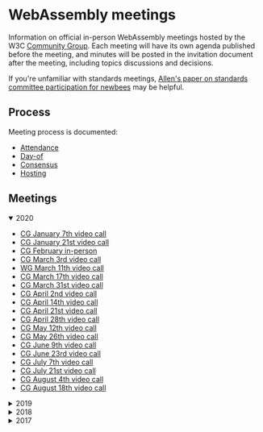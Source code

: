 # WebAssembly meetings

Information on official in-person WebAssembly meetings hosted by the W3C
[Community Group](https://w3.org/community/webassembly/). Each meeting will have its own
agenda published before the meeting, and minutes will be posted in the
invitation document after the meeting, including topics discussions and
decisions.

If you're unfamiliar with standards meetings,
[Allen's paper on standards committee participation for newbees](http://wirfs-brock.com/allen/files/papers/standpats-asianplop2016.pdf)
may be helpful.

## Process

Meeting process is documented:

* [Attendance](process/attendance.md)
* [Day-of](process/day-of.md)
* [Consensus](process/consensus.md)
* [Hosting](process/hosting.md)

## Meetings

<details open>
<summary>2020</summary>

   * [CG January 7th video call](main/2020/CG-01-07.md)
   * [CG January 21st video call](main/2020/CG-01-21.md)
   * [CG February in-person](main/2020/CG-02.md)
   * [CG March 3rd video call](main/2020/CG-03-03.md)
   * [WG March 11th video call](main/2020/WG-03-11.md)
   * [CG March 17th video call](main/2020/CG-03-17.md)
   * [CG March 31st video call](main/2020/CG-03-31.md)
   * [CG April 2nd video call](main/2020/CG-04-02-Subtyping.md)
   * [CG April 14th video call](main/2020/CG-04-14.md)
   * [CG April 21st video call](main/2020/CG-04-21-Subtyping.md)
   * [CG April 28th video call](main/2020/CG-04-28.md)
   * [CG May 12th video call](main/2020/CG-05-12.md)
   * [CG May 26th video call](main/2020/CG-05-26.md)
   * [CG June 9th video call](main/2020/CG-06-09.md)
   * [CG June 23rd video call](main/2020/CG-06-23.md)
   * [CG July 7th video call](main/2020/CG-07-07.md)
   * [CG July 21st video call](main/2020/CG-07-21.md)
   * [CG August 4th video call](main/2020/CG-08-04.md)
   * [CG August 18th video call](main/2020/CG-08-18.md)

</details>

<details>
<summary>2019</summary>
  
   * [CG January 8th video call](main/2019/CG-01-08.md)
   * [WG January 16th video call](main/2019/WG-01-16.md)
   * [CG January 22nd video call](main/2019/CG-01-22.md)
   * [CG February 5th video call](main/2019/CG-02-05.md)
   * [WG February 13th video call](main/2019/WG-02-13.md)
   * [CG February 19th video call](main/2019/CG-02-19.md)
   * [CG March 5th video call](main/2019/CG-03-05.md)
   * [WG March 13th video call](main/2019/WG-03-13.md)
   * [CG March 19th video call](main/2019/CG-03-19.md)
   * [CG April 2nd video call](main/2019/CG-04-02.md)
   * [WG April 10th video call](main/2019/WG-04-10.md)
   * [CG April 16th video call](main/2019/CG-04-16.md)
   * [CG April 30th video call](main/2019/CG-04-30.md)
   * [CG May 14th video call](main/2019/CG-05-14.md)
   * [WG May 22nd video call](main/2019/WG-05-22.md)
   * [CG May 28th video call](main/2019/CG-05-28.md)
   * [CG June in-person](main/2019/CG-06.md)
   * [CG July 9th video call](main/2019/CG-07-09.md)
   * [WG July 17th video call](main/2019/WG-07-17.md)
   * [CG July 23rd video call](main/2019/CG-07-23.md)
   * [CG August 6th video call](main/2019/CG-08-06.md)
   * [CG August 20th video call](main/2019/CG-08-20.md)
   * [WG August 28th video call](main/2019/WG-08-28.md)
   * [CG September 3rd video call](main/2019/CG-09-03.md)
   * [CG September 17th video call](main/2019/CG-09-17.md)
   * [CG October 1st video call](main/2019/CG-10-01.md)
   * [CG October 15th video call](main/2019/CG-10-15.md)
   * [CG October 29th video call](main/2019/CG-10-29.md)
   * [CG November 12th video call](main/2019/CG-11-12.md)
   * [CG December 10th video call](main/2019/CG-12-10.md)

</details>

<details>
<summary>2018</summary>

   * [CG January 9th video call](main/2018/CG-01-09.md)
   * [WG January 11th video call](main/2018/WG-01-11.md)
   * [CG January 26th video call](main/2018/CG-01-26.md)
   * [CG February 6th video call](main/2018/CG-02-06.md)
   * [WG February 12th video call](main/2018/WG-02-12.md)
   * [CG February 21st video call](main/2018/CG-02-21.md)
   * [WG February 28th video call](main/2018/WG-02-28.md)
   * [CG March 6th video call](main/2018/CG-03-06.md)
   * [CG March 20th/21st video call](main/2018/CG-03-20v21.md)
   * [WG March 21st/22nd video call](main/2018/WG-03-21v22.md)
   * [CG April in-person](main/2018/CG-04.md)
   * [WG April 4th video call](main/2018/WG-04-04.md)
   * [CG May 1st video call](main/2018/CG-05-01.md)
   * [WG May 2nd video call](main/2018/WG-05-02.md)
   * [CG May 15th video call](main/2018/CG-05-15.md)
   * [WG May 23rd video call](main/2018/WG-05-23.md)
   * [CG May 29th video call](main/2018/CG-05-29.md)
   * [WG June 6th video call](main/2018/WG-06-06.md)
   * [CG June 12th video call](main/2018/CG-06-12.md)
   * [CG June 26th video call](main/2018/CG-06-26.md)
   * [CG July 10th video call](main/2018/CG-07-10.md)
   * [WG July 18th video call](main/2018/WG-07-18.md)
   * [CG July 24th video call](main/2018/CG-07-24.md)
   * [CG August 7th video call](main/2018/CG-08-07.md)
   * [WG August 15th video call](main/2018/WG-08-15.md)
   * [CG August 21st video call](main/2018/CG-08-21.md)
   * [WG August 29th video call](main/2018/WG-08-29.md)
   * [CG September 4th video call](main/2018/CG-09-04.md)
   * [WG September 12th video call](main/2018/WG-09-12.md)
   * [CG September 18th video call](main/2018/CG-09-18.md)
   * [WG September 26th video call](main/2018/WG-09-26.md)
   * [CG October 2nd video call](main/2018/CG-10-02.md)
   * [WG October 10th video call](main/2018/WG-10-10.md)
   * [CG October 16th video call](main/2018/CG-10-16.md)
   * [TPAC - CG/WG October in-person](main/2018/TPAC.md)
   * [WG November 7th video call](main/2018/WG-11-7.md)
   * [CG November 13th video call](main/2018/CG-11-13.md)
   * [CG November 27th video call](main/2018/CG-11-27.md)
   * [WG December 5th video call](main/2018/WG-12-05.md)
   * [CG December 11th video call](main/2018/CG-12-11.md)

</details>

<details>
<summary>2017</summary>

   * [CG May in-person](main/2017/CG-05.md)
   * [CG July 6th video call](main/2017/CG-07-06.md)
   * [CG July in-person](main/2017/CG-07.md)
   * [CG August 8th video call](main/2017/CG-08-08.md)
   * [CG August 22nd video call](main/2017/CG-08-22.md)
   * [CG September 5th video call](main/2017/CG-09-05.md)
   * [WG September 15th video call](main/2017/WG-09-15.md)
   * [CG September 19th video call](main/2017/CG-09-19.md)
   * [CG October 3rd video call](main/2017/CG-10-03.md)
   * [CG October 17th video call](main/2017/CG-10-17.md)
   * [CG November in-person](main/2017/CG-11.md)
   * [TPAC](main/2017/TPAC.md)
   * [CG November 14th video call](main/2017/CG-11-14.md)
   * [CG November 28th video call](main/2017/CG-11-28.md)
   * [WG December 6th video call](main/2017/WG-12-06.md)
   * [CG December 12th video call](main/2017/CG-12-12.md)

</details>
